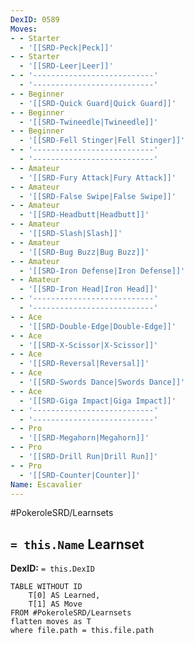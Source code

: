 ```yaml
---
DexID: 0589
Moves:
- - Starter
  - '[[SRD-Peck|Peck]]'
- - Starter
  - '[[SRD-Leer|Leer]]'
- - '---------------------------'
  - '---------------------------'
- - Beginner
  - '[[SRD-Quick Guard|Quick Guard]]'
- - Beginner
  - '[[SRD-Twineedle|Twineedle]]'
- - Beginner
  - '[[SRD-Fell Stinger|Fell Stinger]]'
- - '---------------------------'
  - '---------------------------'
- - Amateur
  - '[[SRD-Fury Attack|Fury Attack]]'
- - Amateur
  - '[[SRD-False Swipe|False Swipe]]'
- - Amateur
  - '[[SRD-Headbutt|Headbutt]]'
- - Amateur
  - '[[SRD-Slash|Slash]]'
- - Amateur
  - '[[SRD-Bug Buzz|Bug Buzz]]'
- - Amateur
  - '[[SRD-Iron Defense|Iron Defense]]'
- - Amateur
  - '[[SRD-Iron Head|Iron Head]]'
- - '---------------------------'
  - '---------------------------'
- - Ace
  - '[[SRD-Double-Edge|Double-Edge]]'
- - Ace
  - '[[SRD-X-Scissor|X-Scissor]]'
- - Ace
  - '[[SRD-Reversal|Reversal]]'
- - Ace
  - '[[SRD-Swords Dance|Swords Dance]]'
- - Ace
  - '[[SRD-Giga Impact|Giga Impact]]'
- - '---------------------------'
  - '---------------------------'
- - Pro
  - '[[SRD-Megahorn|Megahorn]]'
- - Pro
  - '[[SRD-Drill Run|Drill Run]]'
- - Pro
  - '[[SRD-Counter|Counter]]'
Name: Escavalier
---
```


#PokeroleSRD/Learnsets

## `= this.Name` Learnset

**DexID:** `= this.DexID`

```dataview
TABLE WITHOUT ID
    T[0] AS Learned,
    T[1] AS Move
FROM #PokeroleSRD/Learnsets
flatten moves as T
where file.path = this.file.path
```

